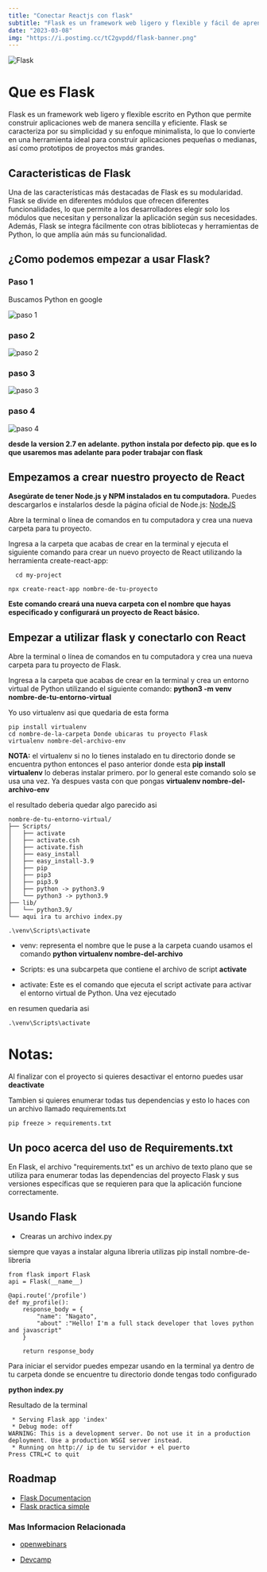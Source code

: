 ```yaml
---
title: "Conectar Reactjs con flask"
subtitle: "Flask es un framework web ligero y flexible y fácil de aprender."
date: "2023-03-08"
img: "https://i.postimg.cc/tC2gvpdd/flask-banner.png"
---
```





![Flask](https://i.postimg.cc/SRVtj1Fn/1200px-Flask-logo-svg.png)


# Que es Flask

Flask es un framework web ligero y flexible escrito en Python que permite construir aplicaciones web de manera sencilla y eficiente. Flask se caracteriza por su simplicidad y su enfoque minimalista, lo que lo convierte en una herramienta ideal para construir aplicaciones pequeñas o medianas, así como prototipos de proyectos más grandes.



## Caracteristicas de Flask
Una de las características más destacadas de Flask es su modularidad. Flask se divide en diferentes módulos que ofrecen diferentes funcionalidades, lo que permite a los desarrolladores elegir solo los módulos que necesitan y personalizar la aplicación según sus necesidades. Además, Flask se integra fácilmente con otras bibliotecas y herramientas de Python, lo que amplía aún más su funcionalidad.


## ¿Como podemos empezar a usar Flask?


### Paso 1

Buscamos Python en google

![paso 1](https://i.postimg.cc/rFk84D6c/Aspose-Words-cb3f9b21-86b4-4c97-9c11-5513b8f775f7-004.png)



### paso 2

![paso 2](https://i.postimg.cc/SNfmfmq9/Aspose-Words-cb3f9b21-86b4-4c97-9c11-5513b8f775f7-006.png)

### paso 3

![paso 3](https://i.postimg.cc/x1jnsBT4/Aspose-Words-cb3f9b21-86b4-4c97-9c11-5513b8f775f7-007.png)


### paso 4

![paso 4](https://i.postimg.cc/HkSHF3rs/Aspose-Words-cb3f9b21-86b4-4c97-9c11-5513b8f775f7-008.png)



**desde la version 2.7 en adelante. python instala por defecto pip. que es lo que usaremos mas adelante para poder trabajar con flask**


## Empezamos a crear nuestro proyecto de React

**Asegúrate de tener Node.js y NPM instalados en tu computadora.** Puedes descargarlos e instalarlos desde la página oficial de Node.js: [NodeJS](https://nodejs.org/)

Abre la terminal o línea de comandos en tu computadora y crea una nueva carpeta para tu proyecto.

Ingresa a la carpeta que acabas de crear en la terminal y ejecuta el siguiente comando para crear un nuevo proyecto de React utilizando la herramienta create-react-app:

```
  cd my-project
```
```
npx create-react-app nombre-de-tu-proyecto
```

**Este comando creará una nueva carpeta con el nombre que hayas especificado y configurará un proyecto de React básico.**


## Empezar a utilizar flask y conectarlo con React

Abre la terminal o línea de comandos en tu computadora y crea una nueva carpeta para tu proyecto de Flask.

Ingresa a la carpeta que acabas de crear en la terminal y crea un entorno virtual de Python utilizando el siguiente comando: **python3 -m venv nombre-de-tu-entorno-virtual**

Yo uso virtualenv asi que quedaria de esta forma

```
pip install virtualenv
cd nombre-de-la-carpeta Donde ubicaras tu proyecto Flask
virtualenv nombre-del-archivo-env

```

**NOTA:** el virtualenv si no lo tienes instalado en tu directorio donde se encuentra python entonces el paso anterior donde esta **pip install virtualenv** lo deberas instalar primero. por lo general este comando solo se usa una vez. Ya despues vasta con que pongas **virtualenv nombre-del-archivo-env**

el resultado deberia quedar algo parecido asi

```
nombre-de-tu-entorno-virtual/
├── Scripts/
│   ├── activate
│   ├── activate.csh
│   ├── activate.fish
│   ├── easy_install
│   ├── easy_install-3.9
│   ├── pip
│   ├── pip3
│   ├── pip3.9
│   ├── python -> python3.9
│   └── python3 -> python3.9
├── lib/
│   └── python3.9/
└── aqui ira tu archivo index.py
```


```
.\venv\Scripts\activate
```

- venv: representa el nombre que le puse a la carpeta cuando usamos el comando **python virtualenv nombre-del-archivo**

- Scripts: es una subcarpeta que contiene el archivo de script **activate**

- activate: Este es el comando que ejecuta el script activate para activar el entorno virtual de Python. Una vez ejecutado

en resumen quedaria asi 

```
.\venv\Scripts\activate  
```


# Notas:
Al finalizar con el proyecto si quieres desactivar el entorno puedes usar **deactivate**

Tambien si quieres enumerar todas tus dependencias y esto lo haces con un archivo llamado requirements.txt 

```
pip freeze > requirements.txt
```


## Un poco acerca del uso de Requirements.txt

En Flask, el archivo "requirements.txt" es un archivo de texto plano que se utiliza para enumerar todas las dependencias del proyecto Flask y sus versiones específicas que se requieren para que la aplicación funcione correctamente.


## Usando Flask

- Crearas un archivo index.py 

siempre que vayas a instalar alguna libreria utilizas pip install nombre-de-libreria 

```
from flask import Flask
api = Flask(__name__)

@api.route('/profile')
def my_profile():
    response_body = {
        "name": "Nagato",
        "about" :"Hello! I'm a full stack developer that loves python and javascript"
    }

    return response_body
```

Para iniciar el servidor puedes empezar usando en la terminal ya dentro de tu carpeta donde se encuentre tu directorio donde tengas todo configurado

**python index.py**

Resultado de la terminal

```
 * Serving Flask app 'index'
 * Debug mode: off
WARNING: This is a development server. Do not use it in a production deployment. Use a production WSGI server instead.
 * Running on http:// ip de tu servidor + el puerto
Press CTRL+C to quit
```
## Roadmap

- [Flask Documentacion](https://flask.palletsprojects.com/en/2.2.x/)
- [Flask practica simple](https://www.youtube.com/watch?v=Esdj9wlBOaI)

### Mas Informacion Relacionada

- [openwebinars](https://openwebinars.net/blog/que-es-flask/)

- [Devcamp](https://devcamp.es/que-es-flask/)



